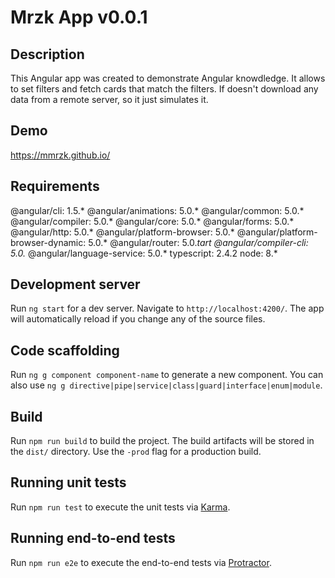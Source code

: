 # Mrzk App v0.0.1

## Description

This Angular app was created to demonstrate Angular knowdledge. It allows to set filters and fetch cards that match the filters. If doesn't download any data from a remote server, so it just simulates it.

## Demo

https://mmrzk.github.io/

## Requirements

@angular/cli: 1.5.*
@angular/animations: 5.0.*
@angular/common: 5.0.*
@angular/compiler: 5.0.*
@angular/core: 5.0.*
@angular/forms: 5.0.*
@angular/http: 5.0.*
@angular/platform-browser: 5.0.*
@angular/platform-browser-dynamic: 5.0.*
@angular/router: 5.0.*tart
@angular/compiler-cli: 5.0.*
@angular/language-service: 5.0.*
typescript: 2.4.2
node: 8.*

## Development server

Run `ng start` for a dev server. Navigate to `http://localhost:4200/`. The app will automatically reload if you change any of the source files.

## Code scaffolding

Run `ng g component component-name` to generate a new component. You can also use `ng g directive|pipe|service|class|guard|interface|enum|module`.

## Build

Run `npm run build` to build the project. The build artifacts will be stored in the `dist/` directory. Use the `-prod` flag for a production build.

## Running unit tests

Run `npm run test` to execute the unit tests via [Karma](https://karma-runner.github.io).

## Running end-to-end tests

Run `npm run e2e` to execute the end-to-end tests via [Protractor](http://www.protractortest.org/).
